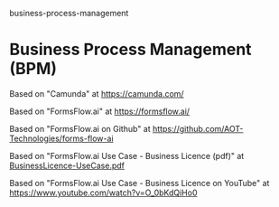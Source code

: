 business-process-management
# Business Process Management (BPM)

Based on "Camunda" at https://camunda.com/

Based on "FormsFlow.ai" at https://formsflow.ai/

Based on "FormsFlow.ai on Github" at https://github.com/AOT-Technologies/forms-flow-ai

Based on "FormsFlow.ai Use Case - Business Licence (pdf)" at [BusinessLicence-UseCase.pdf](https://github.com/vanHeemstraSystems/business-process-management/files/10767280/BusinessLicence-UseCase.pdf)

Based on "FormsFlow.ai Use Case - Business Licence on YouTube" at https://www.youtube.com/watch?v=O_0bKdQiHo0
